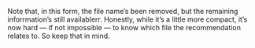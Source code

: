 Note that, in this form, the file name’s been removed, but the remaining inforrmation’s still availablerr. Honestly, while it’s a little more compact, it’s now hard — if not impossible — to know which file the recommendation relates to. So keep that in mind.
